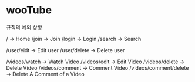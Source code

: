 # wooTube

규칙의 예외 상황

/ -> Home
/join -> Join
/login -> Login
/search -> Search

/user/eidt -> Edit user
/user/delete -> Delete user

/videos/watch -> Watch Video
/videos/edit -> Edit Video
/videos/delete -> Delete Video
/videos/comment -> Comment Video
/videos/comment/delete -> Delete A Comment of a Video
